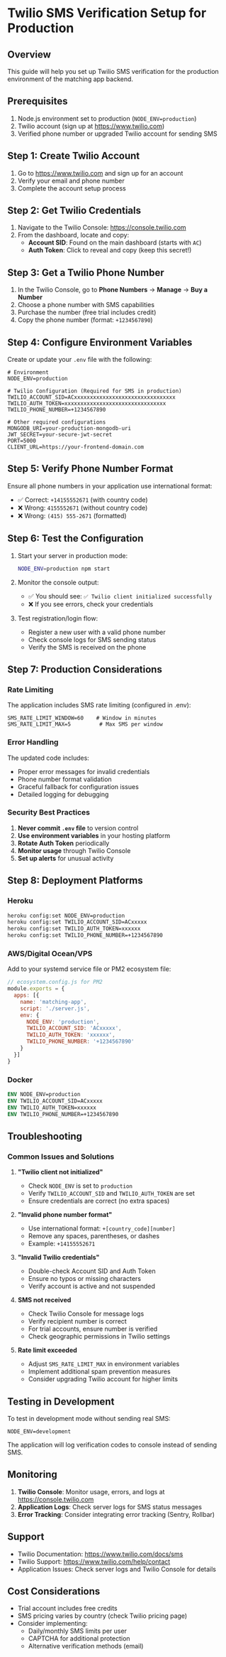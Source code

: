# Twilio SMS Verification Setup for Production

## Overview
This guide will help you set up Twilio SMS verification for the production environment of the matching app backend.

## Prerequisites
1. Node.js environment set to production (`NODE_ENV=production`)
2. Twilio account (sign up at https://www.twilio.com)
3. Verified phone number or upgraded Twilio account for sending SMS

## Step 1: Create Twilio Account
1. Go to https://www.twilio.com and sign up for an account
2. Verify your email and phone number
3. Complete the account setup process

## Step 2: Get Twilio Credentials
1. Navigate to the Twilio Console: https://console.twilio.com
2. From the dashboard, locate and copy:
   - **Account SID**: Found on the main dashboard (starts with `AC`)
   - **Auth Token**: Click to reveal and copy (keep this secret!)

## Step 3: Get a Twilio Phone Number
1. In the Twilio Console, go to **Phone Numbers** → **Manage** → **Buy a Number**
2. Choose a phone number with SMS capabilities
3. Purchase the number (free trial includes credit)
4. Copy the phone number (format: `+1234567890`)

## Step 4: Configure Environment Variables
Create or update your `.env` file with the following:

```env
# Environment
NODE_ENV=production

# Twilio Configuration (Required for SMS in production)
TWILIO_ACCOUNT_SID=ACxxxxxxxxxxxxxxxxxxxxxxxxxxxxxxxx
TWILIO_AUTH_TOKEN=xxxxxxxxxxxxxxxxxxxxxxxxxxxxxxxx
TWILIO_PHONE_NUMBER=+1234567890

# Other required configurations
MONGODB_URI=your-production-mongodb-uri
JWT_SECRET=your-secure-jwt-secret
PORT=5000
CLIENT_URL=https://your-frontend-domain.com
```

## Step 5: Verify Phone Number Format
Ensure all phone numbers in your application use international format:
- ✅ Correct: `+14155552671` (with country code)
- ❌ Wrong: `4155552671` (without country code)
- ❌ Wrong: `(415) 555-2671` (formatted)

## Step 6: Test the Configuration
1. Start your server in production mode:
   ```bash
   NODE_ENV=production npm start
   ```

2. Monitor the console output:
   - ✅ You should see: `✅ Twilio client initialized successfully`
   - ❌ If you see errors, check your credentials

3. Test registration/login flow:
   - Register a new user with a valid phone number
   - Check console logs for SMS sending status
   - Verify the SMS is received on the phone

## Step 7: Production Considerations

### Rate Limiting
The application includes SMS rate limiting (configured in .env):
```env
SMS_RATE_LIMIT_WINDOW=60    # Window in minutes
SMS_RATE_LIMIT_MAX=5         # Max SMS per window
```

### Error Handling
The updated code includes:
- Proper error messages for invalid credentials
- Phone number format validation
- Graceful fallback for configuration issues
- Detailed logging for debugging

### Security Best Practices
1. **Never commit `.env` file** to version control
2. **Use environment variables** in your hosting platform
3. **Rotate Auth Token** periodically
4. **Monitor usage** through Twilio Console
5. **Set up alerts** for unusual activity

## Step 8: Deployment Platforms

### Heroku
```bash
heroku config:set NODE_ENV=production
heroku config:set TWILIO_ACCOUNT_SID=ACxxxxx
heroku config:set TWILIO_AUTH_TOKEN=xxxxxx
heroku config:set TWILIO_PHONE_NUMBER=+1234567890
```

### AWS/Digital Ocean/VPS
Add to your systemd service file or PM2 ecosystem file:
```javascript
// ecosystem.config.js for PM2
module.exports = {
  apps: [{
    name: 'matching-app',
    script: './server.js',
    env: {
      NODE_ENV: 'production',
      TWILIO_ACCOUNT_SID: 'ACxxxxx',
      TWILIO_AUTH_TOKEN: 'xxxxxx',
      TWILIO_PHONE_NUMBER: '+1234567890'
    }
  }]
}
```

### Docker
```dockerfile
ENV NODE_ENV=production
ENV TWILIO_ACCOUNT_SID=ACxxxxx
ENV TWILIO_AUTH_TOKEN=xxxxxx
ENV TWILIO_PHONE_NUMBER=+1234567890
```

## Troubleshooting

### Common Issues and Solutions

1. **"Twilio client not initialized"**
   - Check `NODE_ENV` is set to `production`
   - Verify `TWILIO_ACCOUNT_SID` and `TWILIO_AUTH_TOKEN` are set
   - Ensure credentials are correct (no extra spaces)

2. **"Invalid phone number format"**
   - Use international format: `+[country_code][number]`
   - Remove any spaces, parentheses, or dashes
   - Example: `+14155552671`

3. **"Invalid Twilio credentials"**
   - Double-check Account SID and Auth Token
   - Ensure no typos or missing characters
   - Verify account is active and not suspended

4. **SMS not received**
   - Check Twilio Console for message logs
   - Verify recipient number is correct
   - For trial accounts, ensure number is verified
   - Check geographic permissions in Twilio settings

5. **Rate limit exceeded**
   - Adjust `SMS_RATE_LIMIT_MAX` in environment variables
   - Implement additional spam prevention measures
   - Consider upgrading Twilio account for higher limits

## Testing in Development
To test in development mode without sending real SMS:
```env
NODE_ENV=development
```
The application will log verification codes to console instead of sending SMS.

## Monitoring
1. **Twilio Console**: Monitor usage, errors, and logs at https://console.twilio.com
2. **Application Logs**: Check server logs for SMS status messages
3. **Error Tracking**: Consider integrating error tracking (Sentry, Rollbar)

## Support
- Twilio Documentation: https://www.twilio.com/docs/sms
- Twilio Support: https://www.twilio.com/help/contact
- Application Issues: Check server logs and Twilio Console for details

## Cost Considerations
- Trial account includes free credits
- SMS pricing varies by country (check Twilio pricing page)
- Consider implementing:
  - Daily/monthly SMS limits per user
  - CAPTCHA for additional protection
  - Alternative verification methods (email)